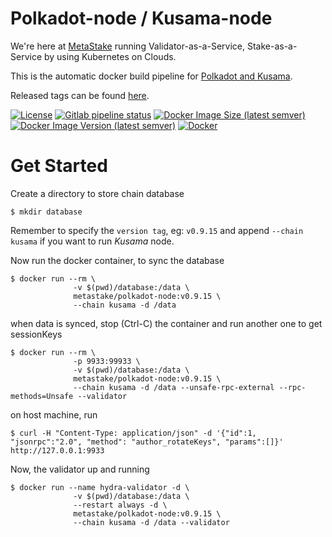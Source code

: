 # Polkadot-node / Kusama-node

We're here at [MetaStake](https://metastake.cc) running Validator-as-a-Service, Stake-as-a-Service by using Kubernetes on Clouds.

This is the automatic docker build pipeline for [Polkadot and Kusama](https://github.com/paritytech/polkadot).

Released tags can be found [here](https://hub.docker.com/r/metastake/polkadot-node).

[![License](https://img.shields.io/github/license/metastake/polkadot-node)](/LICENSE)
[![Gitlab pipeline status](https://img.shields.io/gitlab/pipeline-status/metastake/polkadot-node?branch=main)](https://gitlab.com/metastake/polkadot-node/-/pipelines)
[![Docker Image Size (latest semver)](https://img.shields.io/docker/image-size/metastake/polkadot-node?sort=semver)](/Dockerfile)
[![Docker Image Version (latest semver)](https://img.shields.io/docker/v/metastake/polkadot-node?sort=semver)](/Dockerfile)
[![Docker](https://img.shields.io/docker/pulls/metastake/polkadot-node)](https://hub.docker.com/r/metastake/polkadot-node)

# Get Started

Create a directory to store chain database
```
$ mkdir database
```

Remember to specify the `version tag`, eg: `v0.9.15` and append `--chain kusama` if you want to run *Kusama* node.

Now run the docker container, to sync the database
```
$ docker run --rm \
              -v $(pwd)/database:/data \
              metastake/polkadot-node:v0.9.15 \
              --chain kusama -d /data
```

when data is synced, stop (Ctrl-C) the container and run another one to get sessionKeys
```
$ docker run --rm \
              -p 9933:99933 \
              -v $(pwd)/database:/data \
              metastake/polkadot-node:v0.9.15 \
              --chain kusama -d /data --unsafe-rpc-external --rpc-methods=Unsafe --validator
```

on host machine, run
```
$ curl -H "Content-Type: application/json" -d '{"id":1, "jsonrpc":"2.0", "method": "author_rotateKeys", "params":[]}' http://127.0.0.1:9933
```

Now, the validator up and running
```
$ docker run --name hydra-validator -d \
              -v $(pwd)/database:/data \
              --restart always -d \
              metastake/polkadot-node:v0.9.15 \
              --chain kusama -d /data --validator
```